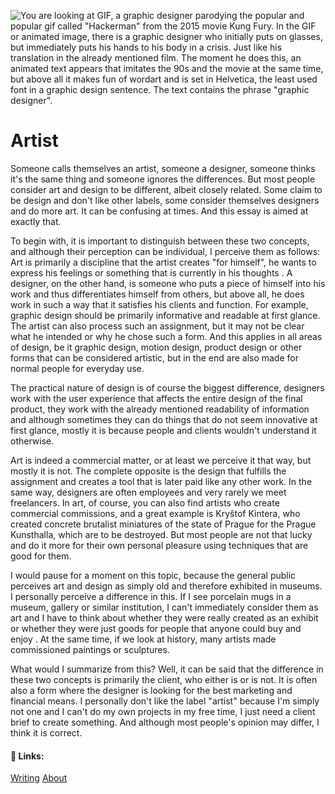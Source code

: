 ![You are looking at GIF, a graphic designer parodying the popular and popular gif called "Hackerman" from the 2015 movie Kung Fury. In the GIF or animated image, there is a graphic designer who initially puts on glasses, but immediately puts his hands to his body in a crisis. Just like his translation in the already mentioned film. The moment he does this, an animated text appears that imitates the 90s and the movie at the same time, but above all it makes fun of wordart and is set in Helvetica, the least used font in a graphic design sentence. The text contains the phrase "graphic designer".](Video/Graphic_designer_03.gif)
# Artist 

Someone calls themselves an artist, someone a designer, someone thinks it's the same thing and someone ignores the differences. But most people consider art and design to be different, albeit closely related. Some claim to be design and don't like other labels, some consider themselves designers and do more art. It can be confusing at times. And this essay is aimed at exactly that.

To begin with, it is important to distinguish between these two concepts, and although their perception can be individual, I perceive them as follows: Art is primarily a discipline that the artist creates "for himself", he wants to express his feelings or something that is currently in his thoughts . A designer, on the other hand, is someone who puts a piece of himself into his work and thus differentiates himself from others, but above all, he does work in such a way that it satisfies his clients and function. For example, graphic design should be primarily informative and readable at first glance. The artist can also process such an assignment, but it may not be clear what he intended or why he chose such a form. And this applies in all areas of design, be it graphic design, motion design, product design or other forms that can be considered artistic, but in the end are also made for normal people for everyday use.

The practical nature of design is of course the biggest difference, designers work with the user experience that affects the entire design of the final product, they work with the already mentioned readability of information and although sometimes they can do things that do not seem innovative at first glance, mostly it is because people and clients wouldn't understand it otherwise.

Art is indeed a commercial matter, or at least we perceive it that way, but mostly it is not. The complete opposite is the design that fulfills the assignment and creates a tool that is later paid like any other work. In the same way, designers are often employees and very rarely we meet freelancers. In art, of course, you can also find artists who create commercial commissions, and a great example is Kryštof Kintera, who created concrete brutalist miniatures of the state of Prague for the Prague Kunsthalla, which are to be destroyed. But most people are not that lucky and do it more for their own personal pleasure using techniques that are good for them.

I would pause for a moment on this topic, because the general public perceives art and design as simply old and therefore exhibited in museums. I personally perceive a difference in this. If I see porcelain mugs in a museum, gallery or similar institution, I can't immediately consider them as art and I have to think about whether they were really created as an exhibit or whether they were just goods for people that anyone could buy and enjoy . At the same time, if we look at history, many artists made commissioned paintings or sculptures.

What would I summarize from this? Well, it can be said that the difference in these two concepts is primarily the client, who either is or is not. It is often also a form where the designer is looking for the best marketing and financial means. I personally don't like the label "artist" because I'm simply not one and I can't do my own projects in my free time, I just need a client brief to create something. And although most people's opinion may differ, I think it is correct.

#### 🔗 Links:
[Writing](Writing.md)
[About](../About.md)
